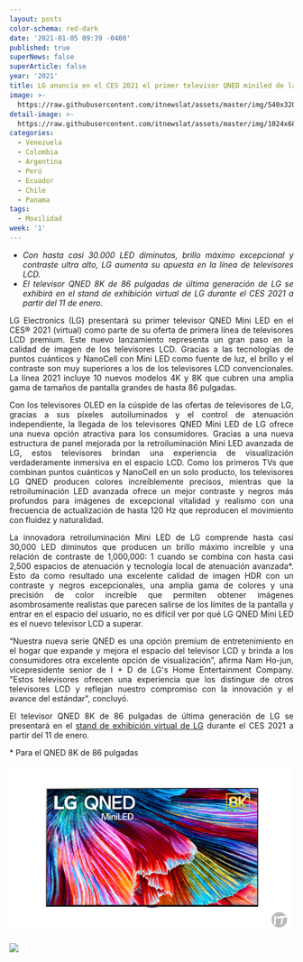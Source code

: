 ```yaml
---
layout: posts
color-schema: red-dark
date: '2021-01-05 09:39 -0400'
published: true
superNews: false
superArticle: false
year: '2021'
title: LG anuncia en el CES 2021 el primer televisor QNED miniled de la compañía
image: >-
  https://raw.githubusercontent.com/itnewslat/assets/master/img/540x320/LG-QNED-p.jpg
detail-image: >-
  https://raw.githubusercontent.com/itnewslat/assets/master/img/1024x680/LG-QNED-g.jpg
categories:
  - Venezuela
  - Colombia
  - Argentina
  - Perú
  - Ecuador
  - Chile
  - Panama
tags:
  - Movilidad
week: '1'
---
```

<ul style="text-align: justify;">
	<li><em>Con hasta casi 30.000 LED diminutos, brillo máximo excepcional y contraste ultra alto, LG aumenta su apuesta en la línea de televisores LCD.</em></li>
	<li><em>El televisor QNED 8K de 86 pulgadas de última generación de LG se exhibirá en el stand de exhibición virtual de LG durante el CES 2021 a partir del 11 de enero.</em></li>
</ul>
<p style="text-align: justify;">LG Electronics (LG) presentará su primer televisor QNED Mini LED en el CES® 2021 (virtual) como parte de su oferta de primera línea de televisores LCD premium. Este nuevo lanzamiento representa un gran paso en la calidad de imagen de los televisores LCD. Gracias a las tecnologías de puntos cuánticos y NanoCell con Mini LED como fuente de luz, el brillo y el contraste son muy superiores a los de los televisores LCD convencionales. La línea 2021 incluye 10 nuevos modelos 4K y 8K que cubren una amplia gama de tamaños de pantalla grandes de hasta 86 pulgadas.</p>
<p style="text-align: justify;">Con los televisores OLED en la cúspide de las ofertas de televisores de LG, gracias a sus píxeles autoiluminados y el control de atenuación independiente, la llegada de los televisores QNED Mini LED de LG ofrece una nueva opción atractiva para los consumidores. Gracias a una nueva estructura de panel mejorada por la retroiluminación Mini LED avanzada de LG, estos televisores brindan una experiencia de visualización verdaderamente inmersiva en el espacio LCD. Como los primeros TVs que combinan puntos cuánticos y NanoCell en un solo producto, los televisores LG QNED producen colores increíblemente precisos, mientras que la retroiluminación LED avanzada ofrece un mejor contraste y negros más profundos para imágenes de excepcional vitalidad y realismo con una frecuencia de actualización de hasta 120 Hz que reproducen el movimiento con fluidez y naturalidad.</p>
<p style="text-align: justify;">La innovadora retroiluminación Mini LED de LG comprende hasta casi 30,000 LED diminutos que producen un brillo máximo increíble y una relación de contraste de 1,000,000: 1 cuando se combina con hasta casi 2,500 espacios de atenuación y tecnología local de atenuación avanzada*. Esto da como resultado una excelente calidad de imagen HDR con un contraste y negros excepcionales, una amplia gama de colores y una precisión de color increíble que permiten obtener imágenes asombrosamente realistas que parecen salirse de los límites de la pantalla y entrar en el espacio del usuario, no es difícil ver por qué LG QNED Mini LED es el nuevo televisor LCD a superar.</p>
<p style="text-align: justify;">“Nuestra nueva serie QNED es una opción premium de entretenimiento en el hogar que expande y mejora el espacio del televisor LCD y brinda a los consumidores otra excelente opción de visualización”, afirma Nam Ho-jun, vicepresidente senior de I + D de LG's Home Entertainment Company. "Estos televisores ofrecen una experiencia que los distingue de otros televisores LCD y reflejan nuestro compromiso con la innovación y el avance del estándar", concluyó.</p>
<p style="text-align: justify;">El televisor QNED 8K de 86 pulgadas de última generación de LG se presentará en el <a href="https://www.lg.com/global/exhibition/index.html">stand de exhibición virtual de LG</a> durante el CES 2021 a partir del 11 de enero.</p>
<p style="text-align: justify;">* Para el QNED 8K de 86 pulgadas</p>

![](https://raw.githubusercontent.com/itnewslat/assets/master/img/540x320/LG-QNED-p.jpg)


<img src="https://tracker.metricool.com/c3po.jpg?hash=56f88a41e39ab42c063cc51676587a04"/>